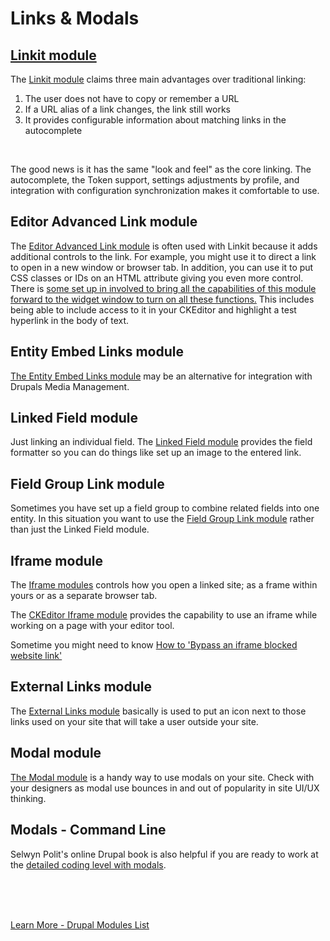 
# Links & Modals

## [Linkit module](https://www.drupal.org/project/linkit)

The [Linkit module](https://www.webwash.net/link-content-using-linkit-drupal-8/) claims three main advantages over traditional linking:

1. The user does not have to copy or remember a URL
2. If a URL alias of a link changes, the link still works
3. It provides configurable information about matching links in the autocomplete

<br>

The good news is it has the same "look and feel" as the core linking.  The autocomplete, the Token support, settings adjustments by profile, and integration with configuration synchronization makes it comfortable to use. 


## Editor Advanced Link module

The [Editor Advanced Link module](https://www.drupal.org/project/editor_advanced_link) is often used with Linkit because it adds additional controls to the link.  For example, you might use it to direct a link to open in a new window or browser tab.  In addition, you can use it to put CSS classes or IDs on an HTML attribute giving you even more control.  There is [some set up in involved to bring all the capabilities of this module forward to the widget window to turn on all these functions.](https://www.webwash.net/create-links-using-linkit-module-in-drupal/) This includes being able to include access to it in your CKEditor and highlight a test hyperlink in the body of text.

## Entity Embed Links module

[The Entity Embed Links module](../modules/entityref.md#entity-embed-links) may be an alternative for integration with Drupals Media Management.

## Linked Field module

Just linking an individual field.  The [Linked Field module](https://www.drupal.org/project/linked_field) provides the field formatter so you can do things like set up an image to the entered link.

## Field Group Link module

Sometimes you have set up a field group to combine related fields into one entity.  In this situation you want to use the [Field Group Link module](https://www.drupal.org/project/field_group_link) rather than just the Linked Field module. 


## Iframe module

The [Iframe modules](https://www.drupal.org/project/iframe)  controls how you open a linked site; as a frame within yours or as a separate browser tab.

The [CKEditor Iframe module](https://www.drupal.org/project/ckeditor_iframe) provides the capability to use an iframe while working on a page with your editor tool.

Sometime you might need to know [How to 'Bypass an iframe blocked website link'](https://mail.google.com/mail/u/1/#inbox/FMfcgxwGBmxNzFRfMwvpmxJtqZLGmhQV)

## External Links module

The [External Links module](https://www.drupal.org/project/extlink) basically is used to put an icon next to those links used on your site that will take a user outside your site. 


## Modal module
[The Modal module](https://www.drupal.org/project/modal_page) is a handy way to use modals on your site.  Check with your designers as modal use bounces in and out of popularity in site UI/UX thinking.


## Modals - Command Line
Selwyn Polit's online Drupal book is also helpful if you are ready to work at the [detailed coding level with modals](https://selwynpolit.github.io/d9book/modals.html).


<br>
<br>
<br>

[Learn More - Drupal Modules List](../chapters.md#drupal-modules)


